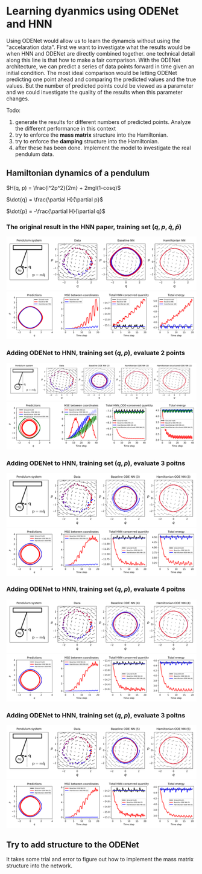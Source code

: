 # Learning dyanmics using ODENet and HNN

Using ODENet would allow us to learn the dynamcis without using the "accelaration data". First we want to investigate what the results would be when HNN and ODENet are directly combined together. one technical detail along this line is that how to make a fair comparison. With the ODENet architecture, we can predict a series of data points forward in time given an initial condition. The most ideal comparison would be letting ODENet predicting one point ahead and comparing the predicted values and the true values. But the number of predicted points could be viewed as a parameter and we could investigate the quality of the results when this parameter changes. 

Todo: 
1. generate the results for different numbers of predicted points. Analyze the different performance in this context
2. try to enforce the **mass matrix** structure into the Hamiltonian.
3. try to enforce the **damping** structure into the Hamiltonian.
4. after these has been done. Implement the model to investigate the real pendulum data. 

## Hamiltonian dynamics of a pendulum 
$H(q, p) = \frac{l^2p^2}{2m} + 2mgl(1-cosq)$

$\dot{q} = \frac{\partial H}{\partial p}$

$\dot{p} = -\frac{\partial H}{\partial q}$

### The original result in the HNN paper, training set $(q, p, \dot{q}, \dot{p})$

![image](figures/pend.png)
![image](figures/pend-integration.png)

### Adding ODENet to HNN, training set $(q,p)$, evaluate 2 points

![image](figures/pend-p2.png)
![image](figures/pend-p2-integration.png)

### Adding ODENet to HNN, training set $(q,p)$, evaluate 3 poitns

![image](figures/pend-p3.png)
![image](figures/pend-p3-integration.png)

### Adding ODENet to HNN, training set $(q,p)$, evaluate 4 poitns

![image](figures/pend-p4.png)
![image](figures/pend-p4-integration.png)

### Adding ODENet to HNN, training set $(q,p)$, evaluate 3 poitns

![image](figures/pend-p5.png)
![image](figures/pend-p5-integration.png)

## Try to add structure to the ODENet

It takes some trial and error to figure out how to implement the mass matrix structure into the network. 